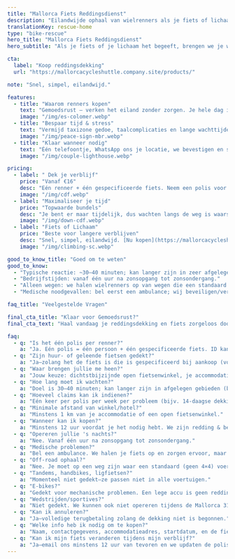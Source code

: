 ```yaml
---
title: "Mallorca Fiets Reddingsdienst"
description: "Eilandwijde ophaal van wielrenners als je fiets of lichaam het begeeft. Simpel. Snel. Betrouwbaar."
translationKey: rescue-home
type: "bike-rescue"
hero_title: "Mallorca Fiets Reddingsdienst"
hero_subtitle: "Als je fiets of je lichaam het begeeft, brengen we je waar je moet zijn."

cta:
  label: "Koop reddingsdekking"
  url: "https://mallorcacycleshuttle.company.site/products/"

note: "Snel, simpel, eilandwijd."

features:
  - title: "Waarom renners kopen"
    text: "Gemoedsrust – verken het eiland zonder zorgen. Je hele dag is niet verpest—ook die van je groep niet."
    image: "/img/es-colomer.webp"
  - title: "Bespaar tijd & stress"
    text: "Vermijd taxizone gedoe, taalcomplicaties en lange wachttijden langs de weg."
    image: "/img/peace-sign-mbr.webp"
  - title: "Klaar wanneer nodig"
    text: "Één telefoontje, WhatsApp ons je locatie, we bevestigen en sturen een voertuig-ETA."
    image: "/img/couple-lighthouse.webp"

pricing:
  - label: " Dek je verblijf"
    price: "Vanaf €16"
    desc: "Eén renner + één gespecificeerde fiets. Neem een polis voor jezelf en je rij-partners."
    image: "/img/cdf.webp"
  - label: "Maximaliseer je tijd"
    price: "Topwaarde bundels"
    desc: "Je bent er maar tijdelijk, dus wachten langs de weg is waarschijnlijk niet de beste manier om je dag door te brengen!"
    image: "/img/down-cdf.webp"
  - label: "Fiets of Lichaam"
    price: "Beste voor langere verblijven"
    desc: "Snel, simpel, eilandwijd. [Nu kopen](https://mallorcacycleshuttle.company.site/products/)"
    image: "/img/climbing-sc.webp"

good_to_know_title: "Goed om te weten"
good_to_know:
  - "Typische reactie: ~30–40 minuten; kan langer zijn in zeer afgelegen plekken zoals Port de Sa Calobra tijdens het lente-spitsuur."
  - "Bedrijfstijden: vanaf één uur na zonsopgang tot zonsondergang."
  - "Alleen wegen: we halen wielrenners op van wegen die een standaard (geen 4×4) voertuig kan bereiken."
  - "Medische noodgevallen: bel eerst een ambulance; wij beveiligen/vervoeren je fiets (fietsen passen niet in ambulances)."

faq_title: "Veelgestelde Vragen"

final_cta_title: "Klaar voor Gemoedsrust?"
final_cta_text: "Haal vandaag je reddingsdekking en fiets zorgeloos door Mallorca"

faq:
  - q: "Is het één polis per renner?"
    a: "Ja. Eén polis = één persoon + één gespecificeerde fiets. ID kan worden gevraagd om te voorkomen dat een groep iedereen probeert te dekken met één polis."
  - q: "Zijn huur- of geleende fietsen gedekt?"
    a: "Ja—zolang het de fiets is die is gespecificeerd bij aankoop (voorkomt groepsmisbruik)."
  - q: "Waar brengen jullie me heen?"
    a: "Jouw keuze: dichtstbijzijnde open fietsenwinkel, je accommodatie, of je verhuurbedrijf."
  - q: "Hoe lang moet ik wachten?"
    a: "Doel is 30–40 minuten; kan langer zijn in afgelegen gebieden (bijv. Port de Sa Calobra op zeer drukke dagen). We hebben voertuigen over het hele eiland en kunnen extra ondersteuning inroepen."
  - q: "Hoeveel claims kan ik indienen?"
    a: "Eén keer per polis per week per probleem (bijv. 14-daagse dekking omvat twee claims voor hetzelfde probleem). Verschillende problemen zijn niet gelimiteerd, maar misbruik kan resulteren in annulering en terugbetaling van het ongebruikte deel."
  - q: "Minimale afstand van winkel/hotel?"
    a: "Minstens 1 km van je accommodatie of een open fietsenwinkel."
  - q: "Wanneer kan ik kopen?"
    a: "Minstens 12 uur voordat je het nodig hebt. We zijn redding & berging, geen taxi."
  - q: "Opereren jullie 's nachts?"
    a: "Nee. Vanaf één uur na zonsopgang tot zonsondergang."
  - q: "Medische problemen?"
    a: "Bel een ambulance. We halen je fiets op en zorgen ervoor, maar we zijn geen medici."
  - q: "Off-road ophaal?"
    a: "Nee. Je moet op een weg zijn waar een standaard (geen 4×4) voertuig kan rijden."
  - q: "Tandems, handbikes, ligfietsen?"
    a: "Momenteel niet gedekt—ze passen niet in alle voertuigen."
  - q: "E-bikes?"
    a: "Gedekt voor mechanische problemen. Een lege accu is geen reddingsreden; beheer het opladen alsjeblieft—beschouw het als een leerervaring."
  - q: "Wedstrijden/sportives?"
    a: "Niet gedekt. We kunnen ook niet opereren tijdens de Mallorca 312 waar er wegafsluitingen zijn."
  - q: "Kan ik annuleren?"
    a: "Ja—volledige terugbetaling zolang de dekking niet is begonnen."
  - q: "Welke info heb ik nodig om te kopen?"
    a: "Naam, contactgegevens, accommodatieadres, startdatum, en de fietsdetails."
  - q: "Kan ik mijn fiets veranderen tijdens mijn verblijf?"
    a: "Ja—email ons minstens 12 uur van tevoren en we updaten de polis."
---
```

